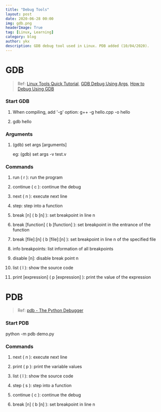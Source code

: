 ```yaml
---
title: "Debug Tools"
layout: post
date: 2020-06-28 00:00
img: gdb.png
headerImage: True
tag: [Linux, Learning]
category: blog
author: ykx
description: GDB debug tool used in Linux. PDB added (10/04/2020).
---
```


# GDB

> Ref:
> [Linux Tools Quick Tutorial](https://linuxtools-rst.readthedocs.io/zh_CN/latest/tool/gdb.html),
> [GDB Debug Using Args](https://www.cnblogs.com/rosesmall/archive/2012/04/10/2440514.html),
> [How to Debug Using GDB](https://cs.baylor.edu/~donahoo/tools/gdb/tutorial.html)

### Start GDB

1. When compiling, add '-g' option: g++ -g hello.cpp -o hello

2. gdb hello

### Arguments

1. (gdb) set args [arguments]

   eg: (gdb) set args -v test.v

### Commands

1. run ( r ): run the program

2. continue ( c ): continue the debug

3. next ( n ): execute next line

4. step: step into a function

5. break [n] ( b [n] ): set breakpoint in line n

6. break [function] ( b [function] ): set breakpoint in the entrance of the function

7. break [file]:[n] ( b [file]:[n] ): set breakpoint in line n of the specified file 

8. info breakpoints: list information of all breakpoints

9. disable [n]: disable break point n

10. list ( l ): show the source code

11. print [expression] ( p [expression] ): print the value of the expression


# PDB

> Ref:
> [pdb - The Python Debugger](https://docs.python.org/3.2/library/pdb.html)

### Start PDB

python -m pdb demo.py

### Commands

1. next ( n ): execute next line

2. print ( p ): print the variable values

3. list ( l ): show the source code

4. step ( s ): step into a function

5. continue ( c ): continue the debug

6. break [n] ( b [n] ): set breakpoint in line n